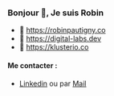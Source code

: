 ### Bonjour 👋, Je suis Robin 

- 🌱 https://robinpautigny.co
- 🔨 https://digital-labs.dev
- 🍇 https://klusterio.co 

#### Me contacter : 
- [Linkedin](https://www.linkedin.com/in/robin-pautigny/) ou par [Mail](mailto:robin.pautigny@hetic.net)


